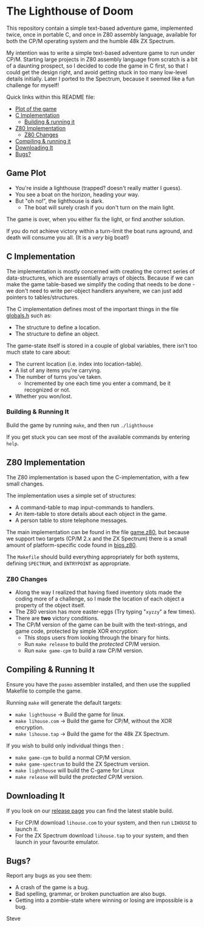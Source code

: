 # The Lighthouse of Doom

This repository contain a simple text-based adventure game, implemented
twice, once in portable C, and once in Z80 assembly language, available
for both the CP/M operating system and the humble 48k ZX Spectrum.

My intention was to write a simple text-based adventure game to run under
CP/M.  Starting large projects in Z80 assembly language from scratch
is a bit of a daunting prospect, so I decided to code the game in C first,
so that I could get the design right, and avoid getting stuck in too many
low-level details initially.  Later I ported to the Spectrum, because
it seemed like a fun challenge for myself!

Quick links within this README file:

* [Plot of the game](#game-plot)
* [C Implementation](#c-implementation)
  * [Building & running it](#building--running-it)
* [Z80 Implementation](#z80-implementation)
  * [Z80 Changes](#z80-changes)
* [Compiling & running it](#compiling--running-it)
* [Downloading It](#downloading-it)
* [Bugs?](#bugs)


## Game Plot

* You're inside a lighthouse (trapped? doesn't really matter I guess).
* You see a boat on the horizon, heading your way.
* But "oh no!", the lighthouse is dark.
  * The boat will surely crash if you don't turn on the main light.

The game is over, when you either fix the light, or find another solution.

If you do not achieve victory within a turn-limit the boat runs aground, and
death will consume you all.  (It is a _very_ big boat!)



## C Implementation

The implementation is mostly concerned with creating the correct series of
data-structures, which are essentially arrays of objects.  Because if we
can make the game table-based we simplify the coding that needs to be
done - we don't need to write per-object handlers anywhere, we can just
add pointers to tables/structures.

The C implementation defines most of the important things in the file [globals.h](globals.h) such as:

* The structure to define a location.
* The structure to define an object.

The game-state itself is stored in a couple of global variables, there isn't
too much state to care about:

* The current location (i.e. index into location-table).
* A list of any items you're carrying.
* The number of turns you've taken.
  * Incremented by one each time you enter a command, be it recognized or not.
* Whether you won/lost.


### Building & Running It

Build the game by running `make`, and then run `./lighthouse`

If you get stuck you can see most of the available commands by entering `help`.



## Z80 Implementation

The Z80 implementation is based upon the C-implementation, with a few
small changes.

The implementation uses a simple set of structures:

* A command-table to map input-commands to handlers.
* An item-table to store details about each object in the game.
* A person table to store telephone messages.

The main implementation can be found in the file [game.z80](game.z80),
but because we support two targets (CP/M 2.x and the ZX Spectrum) there
is a small amount of platform-specific code found in [bios.z80](bios.z80).

The `Makefile` should build everything appropriately for both systems,
defining `SPECTRUM`, and `ENTRYPOINT` as appropriate.


### Z80 Changes

* Along the way I realized that having fixed inventory slots made the coding more of a challenge, so I made the location of each object a property of the object itself.
* The Z80 version has more easter-eggs (Try typing "`xyzzy`" a few times).
* There are __two__ victory conditions.
* The CP/M version of the game can be built with the text-strings, and game code, protected by simple XOR encryption:
  * This stops users from looking through the binary for hints.
  * Run `make release` to build the _protected_ CP/M version.
  * Run `make game-cpm` to build a raw CP/M version.


## Compiling & Running It

Ensure you have the `pasmo` assembler installed, and then use the supplied Makefile to compile the game.

Running `make` will generate the default targets:

* `make lighthouse` -> Build the game for linux.
* `make lihouse.com` -> Build the game for CP/M, without the XOR encryption.
* `make lihouse.tap` -> Build the game for the 48k ZX Spectrum.

If you wish to build only individual things then :

* `make game-cpm` to build a normal CP/M version.
* `make game-spectrum` to build the ZX Spectrum version.
* `make lighthouse` will build the C-game for Linux
* `make release` will build the _protected_ CP/M version.



## Downloading It

If you look on our [release page](https://github.com/skx/lighthouse-of-doom/releases/) you can find the latest stable build.

* For CP/M download `lihouse.com` to your system, and then run `LIHOUSE` to launch it.
* For the ZX Spectrum download `lihouse.tap` to your system, and then launch in your favourite emulator.


## Bugs?

Report any bugs as you see them:

* A crash of the game is a bug.
* Bad spelling, grammar, or broken punctuation are also bugs.
* Getting into a zombie-state where winning or losing are impossible is a bug.



Steve
